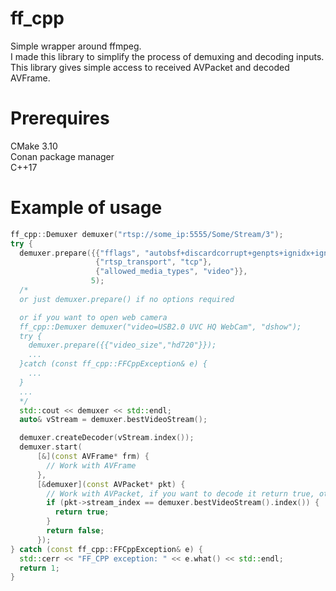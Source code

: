 # ff_cpp

Simple wrapper around ffmpeg.  
I made this library to simplify the process of demuxing and decoding inputs. This library gives simple access to received AVPacket and decoded AVFrame.

# Prerequires

CMake 3.10  
Conan package manager  
C++17  

# Example of usage

```C++
ff_cpp::Demuxer demuxer("rtsp://some_ip:5555/Some/Stream/3");
try {
  demuxer.prepare({{"fflags", "autobsf+discardcorrupt+genpts+ignidx+igndts"},
                   {"rtsp_transport", "tcp"},
                   {"allowed_media_types", "video"}},
                  5);
  /*
  or just demuxer.prepare() if no options required

  or if you want to open web camera
  ff_cpp::Demuxer demuxer("video=USB2.0 UVC HQ WebCam", "dshow");
  try {
    demuxer.prepare({{"video_size","hd720"}});
    ...
  }catch (const ff_cpp::FFCppException& e) {
    ...
  }
  ...
  */
  std::cout << demuxer << std::endl;
  auto& vStream = demuxer.bestVideoStream();

  demuxer.createDecoder(vStream.index());
  demuxer.start(
      [&](const AVFrame* frm) {
        // Work with AVFrame
      },
      [&demuxer](const AVPacket* pkt) {
        // Work with AVPacket, if you want to decode it return true, otherwise false
        if (pkt->stream_index == demuxer.bestVideoStream().index()) {
          return true;
        }
        return false;
      });
} catch (const ff_cpp::FFCppException& e) {
  std::cerr << "FF_CPP exception: " << e.what() << std::endl;
  return 1;
}
```